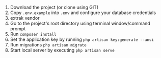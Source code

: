 
1. Download the project (or clone using GIT)
2. Copy `.env.example` into `.env` and configure your database credentials
3. extrak vendor
4. Go to the project's root directory using terminal window/command prompt
5. Run `composer install`
6. Set the application key by running `php artisan key:generate --ansi`
7. Run migrations `php artisan migrate`
8. Start local server by executing `php artisan serve`

